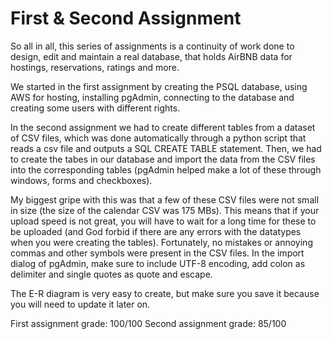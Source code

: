# First & Second Assignment

So all in all, this series of assignments is a continuity of work done to design, edit and maintain a real database, that holds AirBNB data for hostings, reservations, ratings and more.

We started in the first assignment by creating the PSQL database, using AWS for hosting, installing pgAdmin, connecting to the database and creating some users with different rights.

In the second assignment we had to create different tables from a dataset of CSV files, which was done automatically through a python script that reads a csv file and outputs a SQL CREATE TABLE statement. Then, we had to create the tabes in our database and import the data from the CSV files into the corresponding tables (pgAdmin helped make a lot of these through windows, forms and checkboxes).

My biggest gripe with this was that a few of these CSV files were not small in size (the size of the calendar CSV was 175 MBs). This means that if your upload speed is not great, you will have to wait for a long time for these to be uploaded (and God forbid if there are any errors with the datatypes when you were creating the tables). Fortunately, no mistakes or annoying commas and other symbols were present in the CSV files. 
In the import dialog of pgAdmin, make sure to include UTF-8 encoding, add colon as delimiter and single quotes as quote and escape.

The E-R diagram is very easy to create, but make sure you save it because you will need to update it later on.

First assignment grade: 100/100
Second assignment grade: 85/100